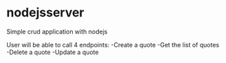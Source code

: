 # nodejsserver
Simple crud application with nodejs

User will be able to call 4 endpoints:
-Create a quote
-Get the list of quotes
-Delete a quote
-Update a quote